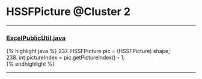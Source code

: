 # HSSFPicture @Cluster 2

***

### [ExcelPublicUtil.java](https://searchcode.com/codesearch/view/93182055/)
{% highlight java %}
237. HSSFPicture pic = (HSSFPicture) shape;  
238. int pictureIndex = pic.getPictureIndex() - 1;  
{% endhighlight %}

***

